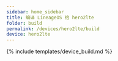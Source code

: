 ```yaml
---
sidebar: home_sidebar
title: 编译 LineageOS 给 hero2lte
folder: build
permalink: /devices/hero2lte/build
device: hero2lte
---
```

{% include templates/device_build.md %}
